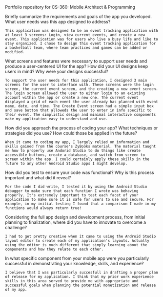
Portfolio repository for CS-360: Mobile Architect &amp; Programming

Briefly summarize the requirements and goals of the app you developed. What user needs was this app designed to address?
    
    This application was designed to be an event tracking application with at least 3 screens: Login, view current events, and create a new event. This application was for users who live a busy life and like to stay organized. I chose to design this event tracking application for a basketball team, where team practices and games can be added or modified. 
    
What screens and features were necessary to support user needs and produce a user-centered UI for the app? How did your UI designs keep users in mind? Why were your designs successful?
  
    To support the user needs for this application, I designed 3 main screens for the user to interface with. These screens were the login screen, the current event screen, and the creating a new event screen. The login screen allowed the user to either login to an existing account within the app or create a new one. The current event displayed a grid of each event the user already has planned with event name, date, and time. The Create Event screen had a simple input box and save button that alloweds the user to enter in info specific to their event. The simplistic design and minimal interactive components make my application easy to understand and use.
    
How did you approach the process of coding your app? What techniques or strategies did you use? How could those be applied in the future?

    When it came to coding my app, I largely relied on information and skills gained from the course's ZyBooks material. The material taught me how to properly use Andorid Studio to do things like create accessible buttons, create a database, and switch from screen to screen within the app. I could certainly apply these skills in the future to any other Android Studio apps I might develop.

How did you test to ensure your code was functional? Why is this process important and what did it reveal?

    For the code I did write, I tested it by using the Android Studio debugger to make sure that each function I wrote was behaving properly. It's extremely important to test each facet of your application to make sure it is safe for users to use and secure. For example, in my initial testing I found that a comparison I made in my functions would always return true!

Considering the full app design and development process, from initial planning to finalization, where did you have to innovate to overcome a challenge?

    I had to get pretty creative when it came to using the Android Studio layout editor to create each of my application's layouts. Actually using the editor is much different that simply learning about the components and how they relate to each other.

In what specific component from your mobile app were you particularly successful in demonstrating your knowledge, skills, and experience?

    I believe that I was particularly succesfull in drafting a proper plan of release for my application. I think that my prior work experience skills in this area served to provide me with appropriate and successful goals when planning the potential monetization and release of my app.
